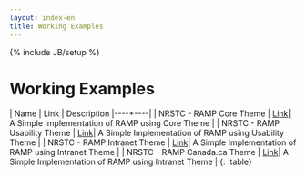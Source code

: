 ```yaml
---
layout: index-en
title: Working Examples
---
```

{% include JB/setup %}

# Working Examples

| Name | Link | Description
|----+----|
| NRSTC - RAMP Core Theme | [Link]({{BASE_PATH}}/demos/NRSTC/core/ramp-en.html)| A Simple Implementation of RAMP using Core Theme |
| NRSTC - RAMP Usability Theme | [Link]({{BASE_PATH}}/demos/NRSTC/usability/ramp-en.html)| A Simple Implementation of RAMP using Usability Theme |
| NRSTC - RAMP Intranet Theme | [Link]({{BASE_PATH}}/demos/NRSTC/intranet/ramp-en.html)| A Simple Implementation of RAMP using Intranet Theme |
| NRSTC - RAMP Canada.ca Theme | [Link]({{BASE_PATH}}/demos/NRSTC/canada/ramp-en.html)| A Simple Implementation of RAMP using Intranet Theme |
{: .table}
